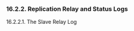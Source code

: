 ﻿### 16.2.2. Replication Relay and Status Logs

<a name="16.02.02.01">16.2.2.1. The Slave Relay Log</a>
